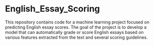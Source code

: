 # English_Essay_Scoring
This repository contains code for a machine learning project focused on predicting English essay scores. The goal of the project is to develop a model that can automatically grade or score English essays based on various features extracted from the text and several scoring guidelines.
